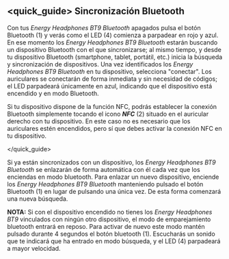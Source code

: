 ## <quick_guide> Sincronización Bluetooth

Con tus *Energy Headphones BT9 Bluetooth* apagados pulsa el botón Bluetooth (1) y verás como el LED (4) comienza a parpadear en rojo y azul. En ese momento los *Energy Headphones BT9 Bluetooth* estarán buscando un dispositivo Bluetooth con el que sincronizarse; al mismo tiempo, y desde tu dispositivo Bluetooth (smartphone, tablet, portátil, etc.) inicia la búsqueda y sincronización de dispositivos. Una vez identificados los *Energy Headphones BT9 Bluetooth* en tu dispositivo, selecciona "conectar". Los auriculares se conectarán de forma inmediata y sin necesidad de códigos; el LED parpadeará únicamente en azul, indicando que el dispositivo está encendido y en modo Bluetooth.

Si tu dispositivo dispone de la función NFC, podrás establecer la conexión Bluetooth simplemente tocando el icono ***NFC*** (2)  situado en el auricular derecho con tu dispositivo. En este caso no es necesario que los auriculares estén encendidos, pero sí que debes activar la conexión NFC en tu dispositivo.

</quick_guide>

Si ya están sincronizados con un dispositivo, los *Energy Headphones BT9 Bluetooth* se enlazarán de forma automática con él cada vez que los enciendas en modo bluetooth. Para enlazar un nuevo dispositivo, enciende los *Energy Headphones BT9 Bluetooth* manteniendo pulsado el botón Bluetooth (1) en lugar de pulsando una única vez. De esta forma comenzará una nueva búsqueda.

**NOTA:** Si con el dispositivo encendido no tienes los *Energy Headphones BT9* vinculados con ningún otro dispositivo, el modo de emparejamiento bluetooth entrará en reposo. Para activar de nuevo este modo mantén pulsado durante 4 segundos el botón bluetooth (1). Escucharás un sonido que te indicará que ha entrado en modo búsqueda, y el LED (4) parpadeará a mayor velocidad.
